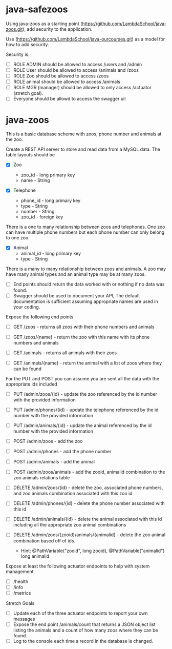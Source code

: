 # java-safezoos

Using java-zoos as a starting point (https://github.com/LambdaSchool/java-zoos.git), add security to the application. 

Use (https://github.com/LambdaSchool/java-ourcourses.git) as a model for how to add security.

Security is:
- [ ] ROLE ADMIN should be allowed to access /users and /admin
- [ ] ROLE User should be allowed to access /animals and /zoos
- [ ] ROLE Zoo should be allowed to access /zoos
- [ ] ROLE animal should be allowed to access /animals
- [ ] ROLE MGR (manager) should be allowed to only access /actuator (stretch goal).
- [ ] Everyone should be allowd to access the swagger ui!

# java-zoos

This is a basic database scheme with zoos, phone number and animals at the zoo.

Create a REST API server to store and read data from a MySQL data. The table layouts should be

- [x] Zoo
  * zoo_id - long primary key
  * name - String

- [x] Telephone
  * phone_id - long primary key
  * type - String
  * number - String
  * zoo_id - foreign key
  
There is a one to many relationship between zoos and telephones. One zoo can have multiple phone numbers but each phone number can only belong to one zoo.

- [x] Animal
  * animal_id - long primary key
  * type - String

There is a many to many relationship between zoos and animals. A zoo may have many animal types and an animal type may be at many zoos.

- [ ] End points should return the data worked with or nothing if no data was found.
- [ ] Swagger should be used to document your API, The default documentation is sufficient assuming appropriate names are used in your coding.

Expose the following end points

- [ ] GET /zoos - returns all zoos with their phone numbers and animals
- [ ] GET /zoos/{name} - return the zoo with this name with its phone numbers and animals

- [ ] GET /animals - returns all animals with their zoos
- [ ] GET /animals/{name} - return the animal with a list of zoos where they can be found

For the PUT and POST you can assume you are sent all the data with the appropriate ids included

- [ ] PUT /admin/zoos/{id} - update the zoo referenced by the id number with the provided information
- [ ] PUT /admin/phones/{id} - update the telephone referenced by the id number with the provided information
- [ ] PUT /admin/animals/{id} - update the animal referenced by the id number with the provided information

- [ ] POST /admin/zoos - add the zoo
- [ ] POST /admin/phones - add the phone number
- [ ] POST /admin/animals - add the animal
- [ ] POST /admin/zoos/animals - add the zooid, animalid combination to the zoo animals relations table

- [ ] DELETE /admin/zoos/{id} - delete the zoo, associated phone numbers, and zoo animals combination associated with this zoo id
- [ ] DELETE /admin/phones/{id} - delete the phone number associated with this id
- [ ] DELETE /admin/animals/{id} - delete the animal associated with this id including all the appropriate zoo animal combinations
- [ ] DELETE /admin/zoos/{zooid}/animals/{animalid} - delete the zoo animal combination based off of ids. 
  * Hint: @PathVariable("zooid", long zooid), @PathVariable("animalid") long animalid

Expose at least the following actuator endpoints to help with system management
- [ ] /health
- [ ] /info
- [ ] /metrics

Stretch Goals
- [ ] Update each of the three actuator endpoints to report your own messages
- [ ] Expose the end point /animals/count that returns a JSON object list listing the animals and a count of how many zoos where they can be found.
- [ ] Log to the console each time a record in the database is changed.
